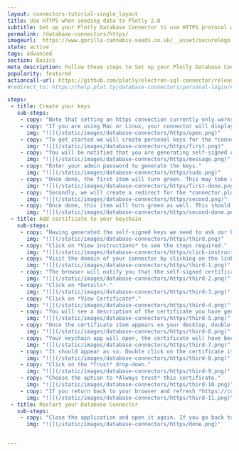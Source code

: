 ```yaml
---
layout: connectors-tutorial-single_layout
title: Use HTTPS when sending data to Plotly 2.0
subtitle: Set up your Plotly Database Connector to use HTTPS protocol when transferring data to Plotly 2.0.
permalink: /database-connectors/https/
imageurl:  https://www.gorilla-cannabis-seeds.co.uk/__asset/securelogo
state: active
tags: advanced
section: Basics
meta_description: Follow these steps to Set up your Plotly Database Connector to use HTTPS protocol
popularity: featured
actioncall-url: https://github.com/plotly/electron-sql-connector/releases
#redirect_to: https://help.plot.ly/database-connectors/personal-login/#step-6-automatic-ssl

steps:
 - title: Create your keys
   sub-steps:
    - copy: "Note that setting an https connection currently only works for Mac and Linux operating systems."
    - copy: "If you are using Mac or Linux, your connector will display an *HTTPS* section at the bottom. Clicking on the title will display its contents."
      img: "![](/static/images/database-connectors/https/open.png)"
    - copy: "To get started we will create personal keys for the *connector.plot.ly* domain. Click on the first item as shown below."
      img: "![](/static/images/database-connectors/https/first.png)"
    - copy: "You will be notified that you are generating self-signed certificate and that your password is required."
      img: "![](/static/images/database-connectors/https/message.png)"
    - copy: "Enter your admin password to generate the keys."
      img: "![](/static/images/database-connectors/https/sudo.png)"
    - copy: "Once done, the first item will turn green. This may take a couple of seconds."
      img: "![](/static/images/database-connectors/https/first-done.png)"
    - copy: "Secondly, we will create a redirect for the *connector.plot.ly* domain. Click on the second item to do so."
      img: "![](/static/images/database-connectors/https/second.png)"
    - copy: "Once done, this item will turn green as well. This should be done almost instantly."
      img: "![](/static/images/database-connectors/https/second-done.png)"
 - title: Add certificate to your keychain
   sub-steps:
    - copy: "Having generated the self-signed keys we need to ask our browsers to accept them. This requires us to add the self-signed certificate to our keychain. Click on the third item to get started."
      img: "![](/static/images/database-connectors/https/third.png)"
    - copy: "Click on *View instructions* to see the steps required."
      img: "![](/static/images/database-connectors/https/click-instructions.png)"
    - copy: "Visit the domain of your connector by clicking on the link as shown below."
      img: "![](/static/images/database-connectors/https/third-1.png)"
    - copy: "The browser will notify you that the self-signed certificate is not recognized. Click on the warning sign in the search bar of your browser."
      img: "![](/static/images/database-connectors/https/third-2.png)"
    - copy: "Click on *Details*."
      img: "![](/static/images/database-connectors/https/third-3.png)"
    - copy: "Click on *View Certificate*."
      img: "![](/static/images/database-connectors/https/third-4.png)"
    - copy: "You will see a description of the certificate you have generated. Click on it and drag it on your desktop."
      img: "![](/static/images/database-connectors/https/third-5.png)"
    - copy: "Once the certificate item appears on your desktop, double-click on it."
      img: "![](/static/images/database-connectors/https/third-6.png)"
    - copy: "Your keychain app will open, the certificate will have been added and you may find it in the certificates tab."
      img: "![](/static/images/database-connectors/https/third-7.png)"
    - copy: "It should appear as so. Double click on the certificate item."
      img: "![](/static/images/database-connectors/https/third-8.png)"
    - copy: "Click on the *Trust* drop-down."
      img: "![](/static/images/database-connectors/https/third-9.png)"
    - copy: "Choose the option to *Always trust* this certificate."
      img: "![](/static/images/database-connectors/https/third-10.png)"
    - copy: "If you return back to your browser and refresh *https://connector.plot.ly:9495/status* you should see a page demonstrating that your HTTPS request was accepted wihtout a browser warning."
      img: "![](/static/images/database-connectors/https/third-11.png)"
 - title: Restart your Database Connector
   sub-steps:
    - copy: "Close the application and open it again. If you go back to the HTTPS section you shall see that the steps have disappeared and the domain of your connector shall be displayed."
      img: "![](/static/images/database-connectors/https/done.png)"


---
```

